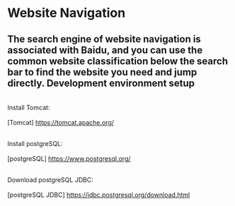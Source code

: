 Website Navigation
=====================
The search engine of website navigation is associated with Baidu, and you can use the common website classification below the search bar to find the website you need and jump directly.
Development environment setup
------------------------------

<br> Install Tomcat:</br>
<br>[Tomcat] https://tomcat.apache.org/</br>

<br>Install postgreSQL:</br>
<br>[postgreSQL] https://www.postgresql.org/</br>

<br>Download postgreSQL JDBC: </br>
<br> [postgreSQL JDBC] https://jdbc.postgresql.org/download.html</br>






